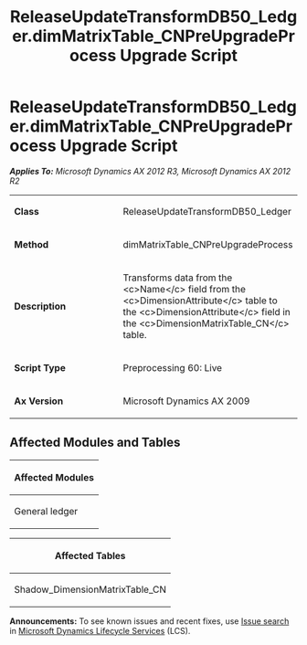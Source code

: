 ﻿---
title: ReleaseUpdateTransformDB50_Ledger.dimMatrixTable_CNPreUpgradeProcess Upgrade Script
TOCTitle: ReleaseUpdateTransformDB50_Ledger.dimMatrixTable_CNPreUpgradeProcess Upgrade Script
ms:assetid: cefd503d-95ce-08c5-6cae-19f4f3ad25d3
ms:mtpsurl: https://msdn.microsoft.com/en-us/library/JJ686877(v=AX.60)
ms:contentKeyID: 49711328
ms.date: 05/18/2015
mtps_version: v=AX.60
---

# ReleaseUpdateTransformDB50\_Ledger.dimMatrixTable\_CNPreUpgradeProcess Upgrade Script 


_**Applies To:** Microsoft Dynamics AX 2012 R3, Microsoft Dynamics AX 2012 R2_

<table>
<colgroup>
<col style="width: 50%" />
<col style="width: 50%" />
</colgroup>
<tbody>
<tr class="odd">
<td><p><strong>Class</strong></p></td>
<td><p>ReleaseUpdateTransformDB50_Ledger</p></td>
</tr>
<tr class="even">
<td><p><strong>Method</strong></p></td>
<td><p>dimMatrixTable_CNPreUpgradeProcess</p></td>
</tr>
<tr class="odd">
<td><p><strong>Description</strong></p></td>
<td><p>Transforms data from the &lt;c&gt;Name&lt;/c&gt; field from the &lt;c&gt;DimensionAttribute&lt;/c&gt; table to the &lt;c&gt;DimensionAttribute&lt;/c&gt; field in the &lt;c&gt;DimensionMatrixTable_CN&lt;/c&gt; table.</p></td>
</tr>
<tr class="even">
<td><p><strong>Script Type</strong></p></td>
<td><p>Preprocessing 60: Live</p></td>
</tr>
<tr class="odd">
<td><p><strong>Ax Version</strong></p></td>
<td><p>Microsoft Dynamics AX 2009</p></td>
</tr>
</tbody>
</table>


## Affected Modules and Tables

<table>
<colgroup>
<col style="width: 100%" />
</colgroup>
<thead>
<tr class="header">
<th><p>Affected Modules</p></th>
</tr>
</thead>
<tbody>
<tr class="odd">
<td><p>General ledger</p></td>
</tr>
</tbody>
</table>


<table>
<colgroup>
<col style="width: 100%" />
</colgroup>
<thead>
<tr class="header">
<th><p>Affected Tables</p></th>
</tr>
</thead>
<tbody>
<tr class="odd">
<td><p>Shadow_DimensionMatrixTable_CN</p></td>
</tr>
</tbody>
</table>

  
**Announcements:** To see known issues and recent fixes, use [Issue search](http://go.microsoft.com/fwlink/?linkid=389258) in [Microsoft Dynamics Lifecycle Services](http://go.microsoft.com/fwlink/?linkid=306505) (LCS).

